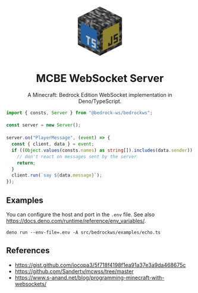 <p align="center">
    <img align="center" width="50%" src="https://raw.githubusercontent.com/bedrock-ws/bedrockws-deno/refs/heads/main/assets/bedrockws-hybrid2-iso.png" />
    <h1 align="center">MCBE WebSocket Server</h1>
    <p align="center">A Minecraft: Bedrock Edition WebSocket implementation in Deno/TypeScript.</p>
</p>

```typescript
import { consts, Server } from "@bedrock-ws/bedrockws";

const server = new Server();

server.on("PlayerMessage", (event) => {
  const { client, data } = event;
  if ((Object.values(consts.names) as string[]).includes(data.sender)) {
    // don't react on messages sent by the server
    return;
  }
  client.run(`say ${data.message}`);
});
```

## Examples

You can configure the host and port in the `.env` file. See also
<https://docs.deno.com/runtime/reference/env_variables/>.

```console
deno run --env-file=.env -A src/bedrockws/examples/echo.ts
```

## References

- <https://gist.github.com/jocopa3/5f718f4198f1ea91a37e3a9da468675c>
- <https://github.com/Sandertv/mcwss/tree/master>
- <https://www.s-anand.net/blog/programming-minecraft-with-websockets/>
